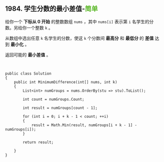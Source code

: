 ## 1984. 学生分数的最小差值-<font color=#5AB726>简单</font>

给你一个 **下标从 0 开始** 的整数数组 `nums` ，其中 `nums[i]` 表示第 `i` 名学生的分数。另给你一个整数 `k` 。

从数组中选出任意 `k` 名学生的分数，使这 `k` 个分数间 **最高分** 和 **最低分** 的 **差值** 达到 **最小化** 。

返回可能的 **最小差值** 。  <br>

<br>


```CSharp
public class Solution 
{
    public int MinimumDifference(int[] nums, int k) 
    {
        List<int> numGroups = nums.OrderBy(stu => stu).ToList();

        int count = numGroups.Count;

        int result = numGroups[count - 1];

        for (int i = 0; i + k - 1 < count; ++i)
        {
            result = Math.Min(result, numGroups[i + k - 1] - numGroups[i]);
        }
        
        return result;

    }
}
```
